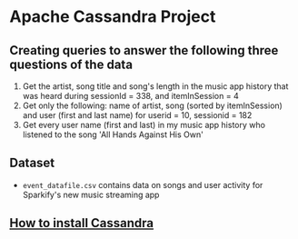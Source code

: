 # Apache Cassandra Project

## Creating queries to answer the following three questions of the data

1. Get the artist, song title and song's length in the music app history that was heard during  sessionId = 338, and itemInSession  = 4
2. Get only the following: name of artist, song (sorted by itemInSession) and user (first and last name) for userid = 10, sessionid = 182
3. Get every user name (first and last) in my music app history who listened to the song 'All Hands Against His Own'

## Dataset
- `event_datafile.csv` contains data on songs and user activity for Sparkify's new music streaming app

## [How to install Cassandra](https://cassandra.apache.org/doc/latest/cassandra/getting_started/installing.html)